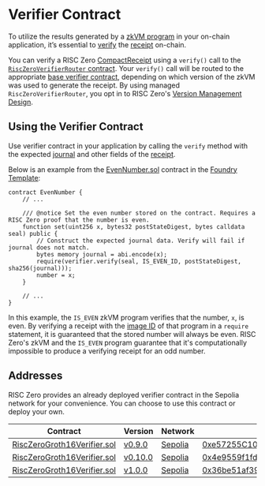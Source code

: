 # Verifier Contract

To utilize the results generated by a [zkVM program][term-zkvm-program] in your on-chain application, it’s essential to [verify][term-verify] the [receipt][term-receipt] on-chain.

You can verify a RISC Zero [CompactReceipt][crate-CompactReceipt] using a `verify()` call to the [`RiscZeroVerifierRouter` contract][RiscZeroVerifierRouter@v0.10].
Your `verify()` call will be routed to the appropriate [base verifier contract](#Addresses), depending on which version of the zkVM was used to generate the receipt.
By using managed `RiscZeroVerifierRouter`, you opt in to RISC Zero's [Version Management Design][VersionManagement@main].

<!-- TODO: Link to auto-generated Solidity annotation docs -->

## Using the Verifier Contract

Use verifier contract in your application by calling the `verify` method with the expected [journal][term-journal] and other fields of the [receipt][term-receipt].

Below is an example from the [EvenNumber.sol][EvenNumber.sol@v0.10] contract in the [Foundry Template][foundry-template]:

```solidity
contract EvenNumber {
    // ...

    /// @notice Set the even number stored on the contract. Requires a RISC Zero proof that the number is even.
    function set(uint256 x, bytes32 postStateDigest, bytes calldata seal) public {
        // Construct the expected journal data. Verify will fail if journal does not match.
        bytes memory journal = abi.encode(x);
        require(verifier.verify(seal, IS_EVEN_ID, postStateDigest, sha256(journal)));
        number = x;
    }

    // ...
}
```

In this example, the `IS_EVEN` zkVM program verifies that the number, `x`, is even.
By verifying a receipt with the [image ID][term-image-id] of that program in a `require` statement, it is guaranteed that the stored number will always be even.
RISC Zero's zkVM and the `IS_EVEN` program guarantee that it's computationally impossible to produce a verifying receipt for an odd number.

## Addresses

RISC Zero provides an already deployed verifier contract in the Sepolia network for your convenience.
You can choose to use this contract or deploy your own.

| Contract                                                         | Version                    | Network   | Address                                                                |
| ---------------------------------------------------------------- | -------------------------- | --------- | ---------------------------------------------------------------------- |
| [RiscZeroGroth16Verifier.sol][RiscZeroGroth16Verifier.sol@v0.9]  | [v0.9.0][release-v0.9.0]   | [Sepolia] | [0xe57255C10291771A2E14f7eb257555AE82D78302][sepolia-verifier-v0.9.0]  |
| [RiscZeroGroth16Verifier.sol][RiscZeroGroth16Verifier.sol@v0.10] | [v0.10.0][release-v0.10.0] | [Sepolia] | [0x4e9559f1fdf82dd1babdd42b4550ffdb1a1c59de][sepolia-verifier-v0.10.0] |
| [RiscZeroGroth16Verifier.sol][RiscZeroGroth16Verifier.sol@v1.0]  | [v1.0.0][release-v1.0.0]   | [Sepolia] | [0x36be51af39a2d430368ffee8c664c46d2298083d][sepolia-verifier-v1.0.0] |

[EvenNumber.sol@v0.10]: https://github.com/risc0/bonsai-foundry-template/blob/release-0.10/contracts/EvenNumber.sol
[RiscZeroVerifierRouter@v0.10]: https://github.com/risc0/risc0-ethereum/blob/release-0.10/contracts/src/RiscZeroVerifierRouter.sol
[RiscZeroGroth16Verifier.sol@v1.0]: https://github.com/risc0/risc0-ethereum/blob/release-1.0/contracts/src/groth16/RiscZeroGroth16Verifier.sol
[RiscZeroGroth16Verifier.sol@v0.10]: https://github.com/risc0/risc0-ethereum/blob/release-0.10/contracts/src/groth16/RiscZeroGroth16Verifier.sol
[RiscZeroGroth16Verifier.sol@v0.9]: https://github.com/risc0/risc0-ethereum/blob/release-0.9/contracts/src/groth16/RiscZeroGroth16Verifier.sol
[Sepolia]: https://ethereum.org/nb/developers/docs/networks#sepolia
[release-v1.0.0]: https://github.com/risc0/risc0-ethereum/releases/tag/v1.0.0
[release-v0.10.0]: https://github.com/risc0/risc0-ethereum/releases/tag/v0.10.0
[release-v0.9.0]: https://github.com/risc0/risc0-ethereum/releases/tag/v0.9.0
[foundry-template]: https://github.com/risc0/bonsai-foundry-template
[sepolia-verifier-v1.0.0]: https://sepolia.etherscan.io/address/0x36be51af39a2d430368ffee8c664c46d2298083d#code
[sepolia-verifier-v0.10.0]: https://sepolia.etherscan.io/address/0x4e9559f1fdf82dd1babdd42b4550ffdb1a1c59de#code
[sepolia-verifier-v0.9.0]: https://sepolia.etherscan.io/address/0xe57255C10291771A2E14f7eb257555AE82D78302#code
[crate-CompactReceipt]: https://docs.rs/risc0-zkvm/latest/risc0_zkvm/struct.CompactReceipt.html
[term-image-id]: /terminology#image-id
[term-journal]: /terminology#journal
[term-receipt]: /terminology#receipt
[term-verify]: /terminology#verify
[term-zkvm-program]: /terminology#zkvm-program
[VersionManagement@main]: https://github.com/risc0/risc0-ethereum/blob/main/contracts/version-management-design.md
